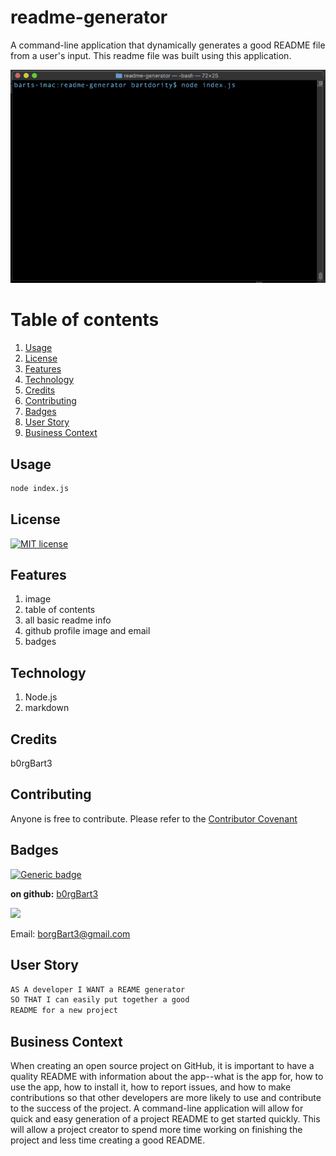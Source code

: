 # readme-generator
A command-line application that dynamically generates a good README file from a user's input. This readme file was built using this application.

![DEMO](demo2.gif)
# Table of contents
1. [Usage](#Usage)
2. [License](#License)
3. [Features](#Features)
4. [Technology](#Technology)
5. [Credits](#Credits)
6. [Contributing](#Contributing)
7. [Badges](#Badges)
8. [User Story](#User_Story)
9. [Business Context](#Business_Context)
<a name="Usage"></a>
## Usage
```sh
node index.js
```
<a name='License'></a>
## License
[![MIT license](https://img.shields.io/badge/License-MIT-blue.svg)](https://lbesson.mit-license.org/)
<a name="Features"></a>
## Features
1. image
2.  table of contents
3.  all basic readme info
4.  github profile image and email
5.  badges
<a name="Technology"></a>
## Technology
1. Node.js
2.  markdown
<a name="Credits"></a>
## Credits
b0rgBart3
<a name="Contributing"></a>
## Contributing
Anyone is free to contribute.  Please refer to the <a href='https://www.contributor-covenant.org/'>Contributor Covenant</a>
<a name="Badges"></a>
## Badges
 [![Generic badge](https://img.shields.io/badge/made_with-node.js-<COLOR>.svg)](https://shields.io/)

**on github:** <a href='github.com/b0rgBart3'>b0rgBart3</a>

[![](https://github.com/b0rgBart3.png?size=90)](https://github.com/remarkablemark)

Email: borgBart3@gmail.com
<a name="User_Story"></a>
## User Story
```sh
AS A developer I WANT a REAME generator 
SO THAT I can easily put together a good 
README for a new project
```
<a name="Business_Context"></a>
## Business Context
When creating an open source project on GitHub, it is important to have a quality README with information about the app--what is the app for, how to use the app, how to install it, how to report issues, and how to make contributions so that other developers are more likely to use and contribute to the success of the project. A command-line application will allow for quick and easy generation of a project README to get started quickly. This will allow a project creator to spend more time working on finishing the project and less time creating a good README.
